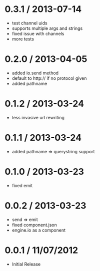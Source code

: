 
0.3.1 / 2013-07-14
==================

 * test channel uids
 * supports multiple args and strings
 * fixed issue with channels
 * more tests

0.2.0 / 2013-04-05
==================

  * added io.send method
  * default to http:// if no protocol given
  * added pathname

0.1.2 / 2013-03-24
==================

  * less invasive url rewriting

0.1.1 / 2013-03-24
==================

  * added pathname => querystring support

0.1.0 / 2013-03-23
==================

  * fixed emit

0.0.2 / 2013-03-23
==================

  * send => emit
  * fixed component.json
  * engine.io as a component

0.0.1 / 11/07/2012
==================

* Initial Release
